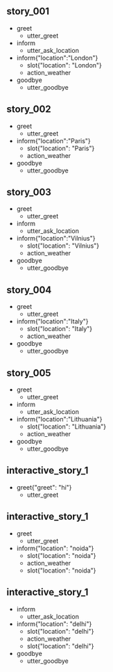 ## story_001
* greet
   - utter_greet
* inform
   - utter_ask_location
* inform{"location":"London"}
   - slot{"location": "London"}
   - action_weather
* goodbye
   - utter_goodbye

## story_002
* greet
   - utter_greet
* inform{"location":"Paris"}
   - slot{"location": "Paris"}
   - action_weather
* goodbye
   - utter_goodbye

## story_003
* greet
   - utter_greet
* inform
   - utter_ask_location
* inform{"location":"Vilnius"}
   - slot{"location": "Vilnius"}
   - action_weather
* goodbye
   - utter_goodbye

## story_004
* greet
   - utter_greet
* inform{"location":"Italy"}
   - slot{"location": "Italy"}
   - action_weather
* goodbye
   - utter_goodbye

## story_005
* greet
   - utter_greet
* inform
   - utter_ask_location
* inform{"location":"Lithuania"}
   - slot{"location": "Lithuania"}
   - action_weather
* goodbye
   - utter_goodbye


## interactive_story_1
* greet{"greet": "hi"}
    - utter_greet

## interactive_story_1
* greet
    - utter_greet
* inform{"location": "noida"}
    - slot{"location": "noida"}
    - action_weather
    - slot{"location": "noida"}

## interactive_story_1
* inform
    - utter_ask_location
* inform{"location": "delhi"}
    - slot{"location": "delhi"}
    - action_weather
    - slot{"location": "delhi"}
* goodbye
    - utter_goodbye
